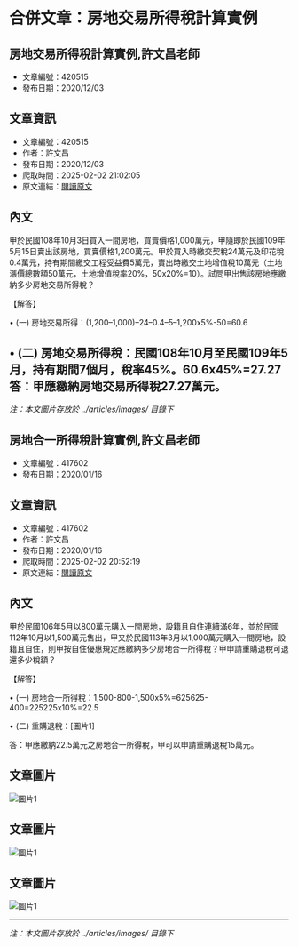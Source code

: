 # 合併文章：房地交易所得稅計算實例

## 房地交易所得稅計算實例,許文昌老師
- 文章編號：420515
- 發布日期：2020/12/03


## 文章資訊
- 文章編號：420515
- 作者：許文昌
- 發布日期：2020/12/03
- 爬取時間：2025-02-02 21:02:05
- 原文連結：[閱讀原文](https://real-estate.get.com.tw/Columns/detail.aspx?no=420515)

## 內文
甲於民國108年10月3日買入一間房地，買賣價格1,000萬元，甲隨即於民國109年5月15日賣出該房地，買賣價格1,200萬元。甲於買入時繳交契稅24萬元及印花稅0.4萬元，持有期間繳交工程受益費5萬元，賣出時繳交土地增值稅10萬元（土地漲價總數額50萬元，土地增值稅率20%，50x20%=10）。試問甲出售該房地應繳納多少房地交易所得稅？

【解答】

• (一) 房地交易所得：(1,200–1,000)–24–0.4–5–1,200x5%-50=60.6

• (二) 房地交易所得稅：民國108年10月至民國109年5月，持有期間7個月，稅率45%。60.6x45%=27.27答：甲應繳納房地交易所得稅27.27萬元。
---
*注：本文圖片存放於 ../articles/images/ 目錄下*


## 房地合一所得稅計算實例,許文昌老師
- 文章編號：417602
- 發布日期：2020/01/16


## 文章資訊
- 文章編號：417602
- 作者：許文昌
- 發布日期：2020/01/16
- 爬取時間：2025-02-02 20:52:19
- 原文連結：[閱讀原文](https://real-estate.get.com.tw/Columns/detail.aspx?no=417602)

## 內文
甲於民國106年5月以800萬元購入一間房地，設籍且自住連續滿6年，並於民國112年10月以1,500萬元售出，甲又於民國113年3月以1,000萬元購入一間房地，設籍且自住，則甲按自住優惠規定應繳納多少房地合一所得稅？甲申請重購退稅可退還多少稅額？

【解答】

• (一) 房地合一所得稅：1,500-800-1,500x5%=625625-400=225225x10%=22.5

• (二) 重購退稅：[圖片1]

答：甲應繳納22.5萬元之房地合一所得稅，甲可以申請重購退稅15萬元。

## 文章圖片

![圖片1](../articles/images/417602_d871d834.png)

## 文章圖片

![圖片1](../articles/images/417602_d871d834.png)

## 文章圖片

![圖片1](../articles/images/417602_d871d834.png)


---
*注：本文圖片存放於 ../articles/images/ 目錄下*

